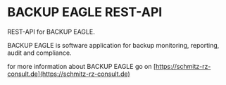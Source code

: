 # BACKUP EAGLE REST-API
REST-API for BACKUP EAGLE.

BACKUP EAGLE is software application for backup monitoring, reporting, audit and compliance.

for more information about BACKUP EAGLE go on [https://schmitz-rz-consult.de](https://schmitz-rz-consult.de)
